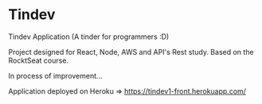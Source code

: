 # Tindev
Tindev Application (A tinder for programmers :D)

Project designed for React, Node, AWS and API's Rest study. Based on the RocktSeat course.

In process of improvement...

Application deployed on Heroku =>  https://tindev1-front.herokuapp.com/
